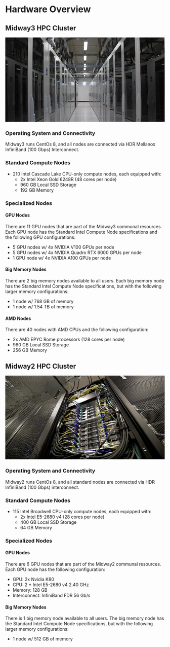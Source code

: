 # Hardware Overview

<!-- From these links:
https://mdw3-docs.rcc.uchicago.edu/ -->
## Midway3 HPC Cluster

![Midway3 Nodes](img/hardware/midway3_nodes_cropped.jpeg)
### Operating System and Connectivity

Midway3 runs CentOs 8, and all nodes are connected via HDR Mellanox InfiniBand (100 Gbps) Interconnect.

### Standard Compute Nodes

* 210 Intel Cascade Lake CPU-only compute nodes, each equipped with:
    * 2x Intel Xeon Gold 6248R (48 cores per node)
    * 960 GB Local SSD Storage 
    * 192 GB Memory 

### Specialized Nodes

#### GPU Nodes
There are 11 GPU nodes that are part of the Midway3 communal resources. Each GPU node has the Standard Intel Compute Node specifications and the following GPU configurations:

* 5 GPU nodes w/ 4x NVIDIA V100 GPUs per node
* 5 GPU nodes w/ 4x NVIDIA Quadro RTX 6000 GPUs per node
* 1 GPU node w/ 4x NVIDIA A100 GPUs per node

#### Big Memory Nodes
There are 2 big memory nodes available to all users. Each big memory node has the Standard Intel Compute Node specifications, but with the following larger memory configurations:

* 1 node w/ 768 GB of memory
* 1 node w/ 1.54 TB of memory

#### AMD Nodes
There are 40 nodes with AMD CPUs and the following configuration:

* 2x AMD EPYC Rome processors (128 cores per node)
* 960 GB Local SSD Storage 
* 256 GB Memory




## Midway2 HPC Cluster
<!-- From these links:
https://rcc.uchicago.edu/resources/ 
https://rcc.uchicago.edu/support-and-services/midway2
-->

![Midway2 Nodes](img/hardware/midway2_nodes_2.jpeg)
### Operating System and Connectivity

Midway2 runs CentOs 8, and all standard nodes are connected via HDR InfiniBand (100 Gbps) interconnect.

### Standard Compute Nodes

* 115 Intel Broadwell CPU-only compute nodes, each equipped with:
    * 2x Intel E5-2680 v4 (28 cores per node)
    * 400 GB Local SSD Storage 
    * 64 GB Memory 

### Specialized Nodes

#### GPU Nodes
There are 6 GPU nodes that are part of the Midway2 communal resources. Each GPU node has the following configuration:

* GPU: 2x Nvidia K80
* CPU: 2 * Intel E5-2680 v4  2.40 GHz
* Memory: 128 GB 
* Interconnect: InfiniBand FDR 56 Gb/s


#### Big Memory Nodes
There is 1 big memory node available to all users. The big memory node has the Standard Intel Compute Node specifications, but with the following larger memory configurations:

* 1 node w/ 512 GB of memory
